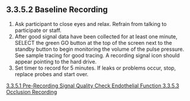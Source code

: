 ## 3.3.5.2 Baseline Recording

1. Ask participant to close eyes and relax. Refrain from talking to
participate or staff.
2. After good signal data have been collected for at least one minute, SELECT
the green GO button at the top of the screen next to the standby button to begin monitoring the
volume of the pulse pressure. See sample tracing for good tracing. A recording signal icon
should appear pointing to the hard drive.
3. Set timer to record for 5 minutes. If leaks or problems
occur, stop, replace probes and start over.


<div class="center">
<div class="btn-group">
  <a href=":pages_path:/manuals/endothelial-function/3-03-05-01-pre-recording-signal-quality-check.md" class="btn btn-default">
    <span class="glyphicon glyphicon-chevron-left"></span>
    3.3.5.1 Pre-Recording Signal Quality Check
  </a>

  <a href=":pages_path:/manuals/endothelial-function" class="btn btn-default">
    <span class="glyphicon glyphicon-chevron-up"></span>
    Endothelial Function
  </a>

  <a href=":pages_path:/manuals/endothelial-function/3-03-05-03-occlusion-recording.md" class="btn btn-success">
    3.3.5.3 Occlusion Recording
    <span class="glyphicon glyphicon-chevron-right"></span>
  </a>
</div>
</div>
